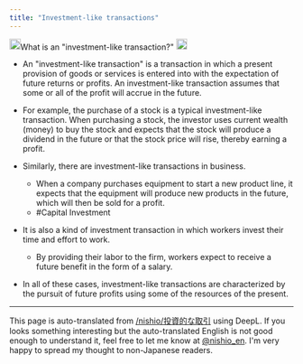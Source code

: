 ```yaml
---
title: "Investment-like transactions"
---
```


<img src='https://scrapbox.io/api/pages/nishio-en/nishio/icon' alt='nishio.icon' height="19.5"/>What is an "investment-like transaction?"
<img src='https://scrapbox.io/api/pages/nishio-en/ChatGPT/icon' alt='ChatGPT.icon' height="19.5"/>
- An "investment-like transaction" is a transaction in which a present provision of goods or services is entered into with the expectation of future returns or profits. An investment-like transaction assumes that some or all of the profit will accrue in the future.

- For example, the purchase of a stock is a typical investment-like transaction. When purchasing a stock, the investor uses current wealth (money) to buy the stock and expects that the stock will produce a dividend in the future or that the stock price will rise, thereby earning a profit.

- Similarly, there are investment-like transactions in business.
    - When a company purchases equipment to start a new product line, it expects that the equipment will produce new products in the future, which will then be sold for a profit.
    - #Capital Investment

- It is also a kind of investment transaction in which workers invest their time and effort to work.
    - By providing their labor to the firm, workers expect to receive a future benefit in the form of a salary.

- In all of these cases, investment-like transactions are characterized by the pursuit of future profits using some of the resources of the present.
---
This page is auto-translated from [/nishio/投資的な取引](https://scrapbox.io/nishio/投資的な取引) using DeepL. If you looks something interesting but the auto-translated English is not good enough to understand it, feel free to let me know at [@nishio_en](https://twitter.com/nishio_en). I'm very happy to spread my thought to non-Japanese readers.